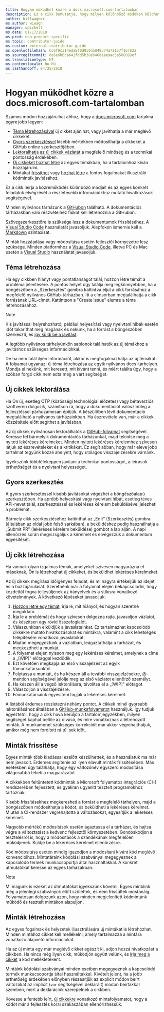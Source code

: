 ```yaml
---
title: Hogyan működhet közre a docs.microsoft.com-tartalomban
description: Ez a cikk bemutatja, hogy milyen különböző módokon küldhet be tartalmat közreműködőként a docs.microsoft.com webhelyre.
author: billwagner
ms.author: wiwagn
manager: wpickett
ms.date: 01/17/2018
ms.prod: non-product-specific
ms.topic: contributor-guide
ms.custom: external-contributor-guide
ms.openlocfilehash: bc6f9c314eda5f0d950da049374a7a157f16782a
ms.sourcegitcommit: de6e6b6ca641fdd5b30eb46deee9ac3a500089ef
ms.translationtype: HT
ms.contentlocale: hu-HU
ms.lasthandoff: 04/28/2018
---
```

# <a name="how-to-contribute-to-docsmicrosoftcom"></a>Hogyan működhet közre a docs.microsoft.com-tartalomban

Számos módon hozzájárulhat ahhoz, hogy a [docs.microsoft.com](https://docs.microsoft.com) tartalma egyre jobb legyen:

- [Téma létrehozásával](#create-issues) új cikket ajánlhat, vagy javíthatja a már meglévő cikkeket.
- [Gyors szerkesztéssel](#quick-edits) kisebb mértékben módosíthatja a cikkeket a GitHub online szerkesztőjében.
- [Lektorálhatja az új cikkek vázlatát](#review-new-articles) a megfelelő minőség és a technikai pontosság érdekében.
- [Új cikkeket hozhat létre](#create-new-articles) az egyes témákban, ha a tartalomhoz kíván hozzájárulni.
- Mintákat [frissíthet](#update-samples) vagy [hozhat létre](#create-samples) a fontos fogalmakat illusztráló kódminták javításához.

Ez a cikk leírja a közreműködés különböző módjait és az egyes konkrét feladatok elvégzését a részletesebb információkhoz mutató hivatkozások segítségével.

Minden nyilvános tárházunk a [GitHubon](https://wwww.GitHub.com) található.  A dokumentációs tárházakban való részvételhez fiókot kell létrehoznia a GitHubon.

Szövegszerkesztőre is szüksége lesz a dokumentumok frissítéséhez. A [Visual Studio Code](https://www.visualstudio.com/code) használatát javasoljuk. Alapfokon ismernie kell a [Markdown](https://daringfireball.net/projects/markdown/syntax) szintaxisát.

Minták hozzáadása vagy módosítása esetén fejlesztői környezetre lesz szüksége. Minden platformhoz a [Visual Studio Code](https://www.visualstudio.com/code), illetve PC és Mac esetén a [Visual Studio](https://www.visualstudio.com) használatát javasoljuk.

## <a name="create-issues"></a>Téma létrehozása

Ha egy cikkben hiányt vagy pontatlanságot talál, hozzon létre témát a probléma jelentésére. A pontos helyet úgy találja meg legkönnyebben, ha a böngészőben a „Szerkesztés” gombra kattintva eljut a cikk forrásához a megfelelő nyilvános GitHub-tárházban. Itt a címsorban megtalálhatja a cikk forrásának URL-címét. Kattintson a "Create Issue" elemre a téma létrehozásához.

> [!NOTE]
> Kis javítással helyrehozható, például helyesírási vagy nyelvtani hibák esetén időt takaríthat meg magának és nekünk, ha a forrást a böngészőben szerkeszti, és [így küldi be a javítást](#quick-edits).

A legtöbb nyilvános tárhelyünkön sablonok találhatók az új témákhoz a javításhoz szükséges információkkal.

De ha nem talál ilyen információt, akkor is megfogalmazhatja az új témákat. A folyamat ugyanaz: új téma létrehozása az egyik nyilvános docs-tárhelyen. Mondja el nekünk, mit keresett, mit kívánt tenni, és miért találta úgy, hogy a szóban forgó cikk nem adta meg a várt segítséget.

## <a name="review-new-articles"></a>Új cikkek lektorálása

Ha Ön új, esetleg CTP (közösségi technológiai előzetes) vagy bétaverziós szoftveren dolgozik, számítson rá, hogy a dokumentációt valószínűleg a fejlesztéssel párhuzamosan építjük. A készülőben lévő dokumentáció megtalálható a nyilvános tárházainkban. Ha észrevétele van, már a cikkek közzététele előtt segíthet a javításban.

Az új cikkek nyilvánosan lektorálhatók a [GitHub-folyamat](https://guides.github.com/introduction/flow/) segítségével. Keresse fel bármelyik dokumentációs tárházunkat, majd tekintse meg a nyitott lekéréses kérelmeket. Minden nyitott lekéréses kérelemhez szívesen látjuk az észrevételeket és a kritikákat. Ez segít abban, hogy már eleve jobb tartalmat tegyünk közzé ahelyett, hogy utólagos visszajelzésekre várnánk.

Igyekszünk többféleképpen javítani a technikai pontosságot, a leírások érthetőségét és a nyelvtani helyességet.

## <a name="quick-edits"></a>Gyors szerkesztés

A gyors szerkesztéssel kisebb javításokat végezhet a böngészőalapú szerkesztőben. Ha apróbb helyesírási vagy nyelvtani hibát, esetleg téves API-nevet talál, szerkesztéssel és lekéréses kérelem beküldésével jelezheti a problémát.

Bármely cikk szerkesztéséhez kattinthat az „Edit” (Szerkesztés) gombra (általában az oldal jobb felső sarkában), a beküldéshez pedig használhatja a „Submit PR” (lekéréses kérelem beküldése) gombot a lap alján. A napi ellenőrzés során megvizsgáljuk a kérelmet és elvégezzük a dokumentum egyesítését.

## <a name="create-new-articles"></a>Új cikk létrehozása

Ha vannak olyan izgalmas témák, amelyeket szívesen magyarázna el másoknak, Ön is létrehozhat új cikkeket, és beküldhet lekéréses kérelmeket.

Az új cikkek megírása időigényes feladat, és mi nagyra értékeljük az idejét és a hozzájárulását. Szeretnénk már a folyamat elején bekapcsolódni, hogy kezdettől fogva teljesüljenek az irányelvek és a stílusra vonatkozó követelmények. A következő lépéseket javasoljuk:

1. [Hozzon létre egy témát](#create-issues), írja le, mit hiányol, és hogyan szeretné megoldani.
1. Írja le a problémát és hogy szívesen dolgozna rajta, javasoljon vázlatot, és készítsen egy rövid összefoglalót.
1. Válaszunkban elküldjük a javaslatainkat. Ez tartalmazhat kapcsolódó cikkekre mutató hivatkozásokat és mintákra, valamint a cikk lehetséges felépítésére vonatkozó javaslatokat.
1. Miután megegyeztünk a vázlatban, leágaztathatja a tárházat, és megkezdheti a munkát.
1. A folyamat elején nyisson meg egy lekéréses kérelmet, amelynek a címe a „[WIP]" előtaggal kezdődik.
1. Ezt követően megkapja az első visszajelzést az egyik főmunkatársunktól.
1. Folytassa a munkát, és ha készen áll a további visszajelzésekre, @-mention segítségével jelölje meg az első vázlatot ellenőrző személyt.
1. Ha készen áll a végső lektorálásra, távolítsa el a „[WIP]" előtagot.
1. Válaszoljon a visszajelzésre.
1. Főmunkatársaink egyesíteni fogják a lekéréses kérelmet.

A listából érdemes részletezni néhány pontot. A cikkek minél gyorsabb lektorálásához általában a [GitHub-munkafolyamatot](https://guides.github.com/introduction/flow/) használjuk. Így tudjuk egyeztetni, hogy a cikk hova kerüljön a tartalomjegyzékben, milyen segítséget kaphat belőle az olvasó, és mire vonatkoznak a létrehozott minták. A munkamenet szükséges korrekcióit már akkor végrehajthatjuk, amikor még nem fordított rá túl sok időt.

## <a name="update-samples"></a>Minták frissítése

Egyes minták több kiadással ezelőtt készülhettek, és a használatuk ma már nem javasolt. Érdemes segítenie az ilyen elavult minták frissítésében. Más esetekben úgy találhatja, hogy egy változónév egyszerű módosítása világosabbá teheti a magyarázatot.

A cikkekben feltüntetett kódminták a Microsoft folyamatos integrációs (CI-) rendszerében fejlesztett, és gyakran ugyanitt tesztelt programokhoz tartoznak.

Kisebb frissítésekhez megkeresheti a forrást a megfelelő tárhelyen, majd a böngészőben módosíthatja a kódot, és beküldheti a lekéréses kérelmet. Miután a CI-rendszer végrehajtotta a változásokat, egyesítjük a lekéréses kérelmet.

Nagyobb mértékű módosítások esetén ágaztassa el a tárházat, és hajtsa végre a változtatást a kedvenc fejlesztői környezetében. Gondoskodjon a tesztelésről is, hogy a módosítások a szándékának megfelelően működjenek. Küldje be a lekéréses kérelmet ellenőrzésre.

Kód módosítása esetén mindig igazodjon a módosítani kívánt kód meglévő konvencióihoz. Mintatáraink kódolási szabványai megegyeznek a kapcsolódó termék munkacsoportja által használtakkal. A konkrét útmutatókat keresse az egyes tárházakban.

> [!NOTE]
> Mi magunk is ezeket az útmutatókat igyekszünk követni. Egyes mintáink még a jelenlegi szabványok előtt születtek, és nem frissültek mostanáig. Folyamatosan dolgozunk azon, hogy minden megjelenített kódmintánk működő és tesztelt mintákon alapuljon.

## <a name="create-samples"></a>Minták létrehozása

Az egyes fogalmak és helyzetek illusztrálására új mintákat is létrehozhat. Minden mintához cikket kell mellékelni, amely tartalmazza a mintára vonatkozó alapvető információkat.

Ha az új minta egy már meglévő cikket egészít ki, adjon hozzá hivatkozást a cikkben. Ha nincs még ilyen cikk, működjön együtt velünk, és [írja meg a cikket](#create-new-articles) a kód mellékleteként.

Mintáink kódolási szabványai minden esetben megegyeznek a kapcsolódó termék munkacsoportja által használtakkal. Kivételt jelent, ha a jobb érthetőség érdekében előnyben részesítjük az explicit módon beírt változókat az implicit (`var` segítségével deklarált) módon beírtakkal szemben, mert a deklarációk szerepelnek a cikkben.

Kövesse a fentebb leírt, [új cikkekre](#create-new-articles) vonatkozó mintafolyamatot, hogy a kódot már a fejlesztés korai szakaszában ellenőrizhessük.
